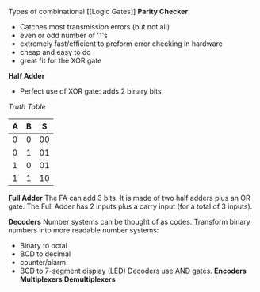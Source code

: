 Types of combinational [[Logic Gates]]
**Parity Checker**
- Catches most transmission errors (but not all)
- even or odd number of '1's
- extremely fast/efficient to preform error checking in hardware
- cheap and easy to do
- great fit for the XOR gate

**Half Adder**
- Perfect use of XOR gate: adds 2 binary bits

*Truth Table*

| A   | B   | S   |
| --- | --- | --- |
| 0   | 0   | 00   |
| 0   | 1   | 01   |
| 1   | 0   | 01   |
| 1   | 1   | 10   |


**Full Adder**
The FA can add 3 bits. It is made of two half adders plus an OR gate. The Full Adder has 2 inputs plus a carry input (for a total of 3 inputs). 

**Decoders**
Number systems can be thought of as codes. Transform binary numbers into more readable number systems:
- Binary to octal
- BCD to decimal
- counter/alarm
- BCD to 7-segment display (LED)
Decoders use AND gates.
**Encoders**
**Multiplexers**
**Demultiplexers**

